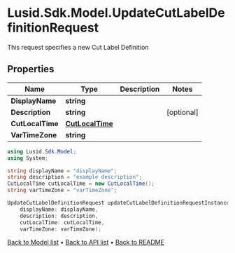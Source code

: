 # Lusid.Sdk.Model.UpdateCutLabelDefinitionRequest
This request specifies a new Cut Label Definition

## Properties

Name | Type | Description | Notes
------------ | ------------- | ------------- | -------------
**DisplayName** | **string** |  | 
**Description** | **string** |  | [optional] 
**CutLocalTime** | [**CutLocalTime**](CutLocalTime.md) |  | 
**VarTimeZone** | **string** |  | 

```csharp
using Lusid.Sdk.Model;
using System;

string displayName = "displayName";
string description = "example description";
CutLocalTime cutLocalTime = new CutLocalTime();
string varTimeZone = "varTimeZone";

UpdateCutLabelDefinitionRequest updateCutLabelDefinitionRequestInstance = new UpdateCutLabelDefinitionRequest(
    displayName: displayName,
    description: description,
    cutLocalTime: cutLocalTime,
    varTimeZone: varTimeZone);
```

[Back to Model list](../README.md#documentation-for-models) &#8226; [Back to API list](../README.md#documentation-for-api-endpoints) &#8226; [Back to README](../README.md)
